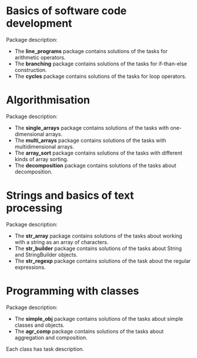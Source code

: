 # Basics of software code development
Package description:
- The **line_programs** package contains solutions of the tasks for arithmetic operators.
- The **branching** package contains solutions of the tasks for if-than-else construction.
- The **cycles** package contains solutions of the tasks for loop operators.

# Algorithmisation
Package description:
- The **single_arrays** package contains solutions of the tasks with one-dimensional arrays.
- The **multi_arrays** package contains solutions of the tasks with multidimensional arrays.
- The **array_sort** package contains solutions of the tasks with different kinds of array sorting.
- The **decomposition** package contains solutions of the tasks about decomposition.

# Strings and basics of text processing
Package description:
- The **str_array** package contains solutions of the tasks about working with a string as an array of characters.
- The **str_builder** package contains solutions of the tasks about String and StringBuilder objects.
- The **str_regexp** package contains solutions of the task about the regular expressions.

# Programming with classes
Package description:
- The **simple_obj** package contains solutions of the tasks about simple classes and objects.
- The **agr_comp** package contains solutions of the tasks about aggregation and composition.

Each class has task description.
